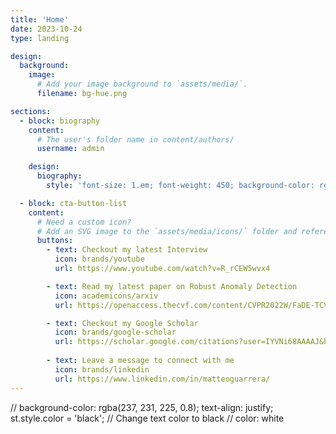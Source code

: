 ```yaml
---
title: 'Home'
date: 2023-10-24
type: landing

design:
  background:
    image:
      # Add your image background to `assets/media/`.
      filename: bg-hue.png

sections:
  - block: biography
    content:
      # The user's folder name in content/authors/
      username: admin

    design:
      biography:
        style: 'font-size: 1.em; font-weight: 450; background-color: rgba(237, 231, 225, 0.9);  color: rgb(105, 102, 99); '

  - block: cta-button-list
    content:
      # Need a custom icon?
      # Add an SVG image to the `assets/media/icons/` folder and reference it in the `icon` field below
      buttons:
        - text: Checkout my latest Interview
          icon: brands/youtube
          url: https://www.youtube.com/watch?v=R_rCEW5wvx4

        - text: Read my latest paper on Robust Anomaly Detection
          icon: academicons/arxiv
          url: https://openaccess.thecvf.com/content/CVPR2022W/FaDE-TCV/papers/Guarrera_Class-Wise_Thresholding_for_Robust_Out-of-Distribution_Detection_CVPRW_2022_paper.pdf

        - text: Checkout my Google Scholar
          icon: brands/google-scholar
          url: https://scholar.google.com/citations?user=IYVNi68AAAAJ&hl=it
        
        - text: Leave a message to connect with me
          icon: brands/linkedin
          url: https://www.linkedin.com/in/matteoguarrera/
---
```


// background-color: rgba(237, 231, 225, 0.8); text-align: justify;         st.style.color = 'black'; // Change text color to black  // color: white
